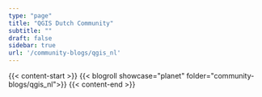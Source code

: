```yaml
---
type: "page"
title: "QGIS Dutch Community"
subtitle: ""
draft: false
sidebar: true
url: '/community-blogs/qgis_nl'
---
```


{{< content-start  >}}
{{< blogroll showcase="planet" folder="community-blogs/qgis_nl">}}
{{< content-end  >}}
